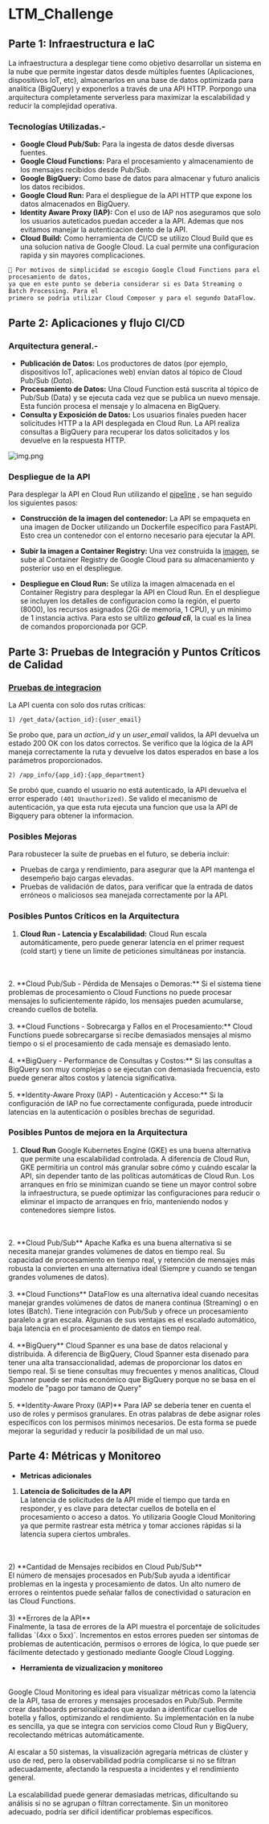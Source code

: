 # LTM_Challenge


## Parte 1: Infraestructura e IaC

La infraestructura a desplegar tiene como objetivo desarrollar un sistema en la nube que permite ingestar 
datos desde múltiples fuentes (Aplicaciones, dispositivos IoT, etc), almacenarlos en una base de 
datos optimizada para analítica (BigQuery) y exponerlos a través de una API HTTP. 
Porpongo una arquitectura completamente serverless para maximizar la escalabilidad y reducir 
la complejidad operativa.

### Tecnologías Utilizadas.- 

- **Google Cloud Pub/Sub:** Para la ingesta de datos desde diversas fuentes.
- **Google Cloud Functions:** Para el procesamiento y almacenamiento de los mensajes recibidos desde Pub/Sub.
- **Google BigQuery:** Como base de datos para almacenar y futuro analicis los datos recibidos.
- **Google Cloud Run:** Para el despliegue de la API HTTP que expone los datos almacenados en BigQuery.
- **Identity Aware Proxy (IAP):** Con el uso de IAP nos aseguramos que solo los usuarios auteticados puedan 
acceder a la API. Ademas que nos evitamos manejar la autenticacion dento de la API.
- **Cloud Build:** Como herramienta de CI/CD se utilizo Cloud Build que es una solucion nativa de Google Cloud. La cual 
permite una configuracion rapida y sin mayores complicaciones.

```
🔔 Por motivos de simplicidad se escogio Google Cloud Functions para el procesamiento de datos, 
ya que en este punto se deberia considerar si es Data Streaming o  Batch Processing. Para el 
primero se podria utilizar Cloud Composer y para el segundo DataFlow.
```


## Parte 2: Aplicaciones y flujo CI/CD

### Arquitectura general.-

- **Publicación de Datos:** Los productores de datos (por ejemplo, dispositivos IoT, aplicaciones web) envían datos 
al tópico de Cloud Pub/Sub (_Data_).
- **Procesamiento de Datos:** Una Cloud Function está suscrita al tópico de Pub/Sub (Data) y se ejecuta cada vez que 
se publica un nuevo mensaje. Esta función procesa el mensaje y lo almacena en BigQuery.
- **Consulta y Exposición de Datos:** Los usuarios finales pueden hacer solicitudes HTTP a la API 
desplegada en Cloud Run. La API realiza consultas a BigQuery para recuperar los datos solicitados y 
los devuelve en la respuesta HTTP.


![img.png](img.png)

### Despliegue de la API
Para desplegar la API en Cloud Run utilizando el [pipeline](./build/cloudbuild.yaml) , se han
seguido los siguientes pasos:

- **Construcción de la imagen del contenedor:**
La API se empaqueta en una imagen de Docker utilizando un Dockerfile específico para FastAPI.
Esto crea un contenedor con el entorno necesario para ejecutar la API.

- **Subir la imagen a Container Registry:**
Una vez construida la [imagen](./build/FastAPI.Dockerfile), se sube al Container Registry de Google Cloud para 
su almacenamiento y posterior uso en el despliegue. 

- **Despliegue en Cloud Run:**
Se utiliza la imagen almacenada en el Container Registry para desplegar la API en Cloud Run.
En el despliegue se incluyen los detalles de configuracion como la región, el puerto (8000), 
los recursos asignados (2Gi de memoria, 1 CPU), y un mínimo de 1 instancia activa. Para esto se 
ultilizo _**gcloud cli**_, la cual es la linea de comandos proporcionada por GCP.


## Parte 3: Pruebas de Integración y Puntos Críticos de Calidad

### [Pruebas de integracion](./api/tests/test_api.py)
La API cuenta con solo dos rutas críticas:
```shell
1) /get_data/{action_id}:{user_email}
```
Se probo que, para un _action_id_ y un _user_email_ validos, la API devuelva un estado 200 OK con los datos correctos.
Se verifico que la lógica de la API maneja correctamente la ruta y devuelve los datos esperados en base a los parámetros proporcionados.

```shell
2) /app_info/{app_id}:{app_department}
```
Se probó que, cuando el usuario no está autenticado, la API devuelva el error esperado `(401 Unauthorized)`.
Se valido el mecanismo de autenticación, ya que esta ruta ejecuta una funcion que usa la API de Bigquery para obtener la informacion.

### Posibles Mejoras
Para robustecer la suite de pruebas en el futuro, se deberia incluir:

- Pruebas de carga y rendimiento, para asegurar que la API mantenga el desempeño bajo cargas elevadas.
- Pruebas de validación de datos, para verificar que la entrada de datos erróneos o maliciosos sea manejada 
correctamente por la API.


### Posibles Puntos Críticos en la Arquitectura

1. **Cloud Run - Latencia y Escalabilidad:**
Cloud Run escala automáticamente, pero puede generar latencia en el primer request 
(cold start) y tiene un límite de peticiones simultáneas por instancia. 
</br>
</br>
2. **Cloud Pub/Sub - Pérdida de Mensajes o Demoras:**
Si el sistema tiene problemas de procesamiento o Cloud Functions no puede procesar mensajes lo suficientemente rápido, 
los mensajes pueden acumularse, creando cuellos de botella.
</br>
</br>
3. **Cloud Functions - Sobrecarga y Fallos en el Procesamiento:**
Cloud Functions puede sobrecargarse si recibe demasiados mensajes al mismo tiempo o si el procesamiento 
de cada mensaje es demasiado lento.
</br>
</br>
4. **BigQuery - Performance de Consultas y Costos:**
Si las consultas a BigQuery son muy complejas o se ejecutan con demasiada frecuencia, esto puede generar 
altos costos y latencia significativa.
</br>
</br>
5. **Identity-Aware Proxy (IAP) - Autenticación y Acceso:**
Si la configuración de IAP no fue correctamente configurada, puede introducir latencias en la autenticación o posibles 
brechas de seguridad.

### Posibles Puntos de mejora en la Arquitectura

1. **Cloud Run**
Google Kubernetes Engine (GKE) es una buena alternativa que permite una escalabilidad controlada. 
A diferencia de Cloud Run, GKE permitiria un control más granular sobre cómo y cuándo escalar la API, 
sin depender tanto de las políticas automáticas de Cloud Run.
Los arranques en frío se minimizan cuando se tiene un mayor control sobre la infraestructura, se puede optimizar 
las configuraciones para reducir o eliminar el impacto de arranques en frío, manteniendo nodos y contenedores siempre listos.
</br>
</br>
2. **Cloud Pub/Sub**
Apache Kafka es una buena alternativa si se necesita manejar grandes volúmenes de datos en tiempo real. Su capacidad 
de procesamiento en tiempo real, y retención de mensajes más robusta la convierten en una alternativa ideal (Siempre 
y cuando se tengan grandes volumenes de datos).
</br>
</br>
3. **Cloud Functions**
DataFlow es una alternativa ideal cuando necesitas manejar grandes volúmenes de datos de manera continua (Streaming) o 
en lotes (Batch). Tiene integración con Pub/Sub y ofrece un procesamiento paralelo a gran escala.
Algunas de sus ventajas es el escalado automático, baja latencia en el procesamiento de datos en 
tiempo real.
</br>
</br>
4. **BigQuery**
Cloud Spanner es una base de datos relacional y distribuida. A diferencia de BigQuery, Cloud Spanner esta disenado para
tener una alta transaccionalidad, ademas de proporcionar los datos en tiempo real.
Si se tiene consultas muy frecuentes y menos analíticas, Cloud Spanner puede ser más económico que BigQuery 
porque no se basa en el modelo de "pago por tamano de Query"
</br>
</br>
5. **Identity-Aware Proxy (IAP)**
Para IAP se deberia tener en cuenta el uso de roles y permisos granulares. En otras palabras de debe asignar 
roles específicos con los permisos mínimos necesarios. De esta forma se puede mejorar la seguridad y reducir 
la posibilidad de un mal uso.

## Parte 4: Métricas y Monitoreo

- **Metricas adicionales**
1) **Latencia de Solicitudes de la API**</br>
La latencia de solicitudes de la API mide el tiempo que tarda en responder, y es clave para detectar
cuellos de botella en el procesamiento o acceso a datos. Yo utilizaria Google Cloud Monitoring ya que permite rastrear 
esta métrica y tomar acciones rápidas si la latencia supera ciertos umbrales.
</br>
</br>
2) **Cantidad de Mensajes recibidos en Cloud Pub/Sub**</br>
El número de mensajes procesados en Pub/Sub ayuda a identificar problemas en la ingesta y procesamiento de datos. 
Un alto numero de errores o reintentos puede señalar fallos de conectividad o saturacion en las Cloud Functions.
</br>
</br>
3) **Errores de la API**</br>
Finalmente, la tasa de errores de la API muestra el porcentaje de solicitudes fallidas `(4xx o 5xx)`. 
Incrementos en estos errores pueden ser síntomas de problemas de autenticación, permisos o errores de lógica, 
lo que puede ser fácilmente detectado y gestionado mediante Google Cloud Logging.

- **Herramienta de vizualizacion y monitoreo**
</br>
Google Cloud Monitoring es ideal para visualizar métricas como la latencia de la API, 
tasa de errores y mensajes procesados en Pub/Sub. Permite crear dashboards personalizados 
que ayudan a identificar cuellos de botella y fallos, optimizando el rendimiento. 
Su implementación en la nube es sencilla, ya que se integra con servicios como Cloud Run y BigQuery, 
recolectando métricas automáticamente. 
</br></br>
Al escalar a 50 sistemas, la visualización agregaría métricas de clúster y uso de red, 
pero la observabilidad podría complicarse si no se filtran adecuadamente, afectando la respuesta a incidentes 
y el rendimiento general.
</br></br>
La escalabilidad puede generar demasiadas metricas, dificultando su análisis si no se agrupan o filtran correctamente. 
Sin un monitoreo adecuado, podría ser difícil identificar problemas específicos.